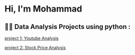 <h1>Hi, I'm Mohammad 

<h2>👨‍💻 Data Analysis Projects using python :</h2>

[project 1: Youtube Analysis](https://github.com/mohammadkhresat/Mohammad_Portfolio/blob/main/youtube_analysis.ipynb)

[project 2: Stock Price Analysis](https://github.com/mohammadkhresat/mohammad-portfolio/blob/main/stock%20price%20MK.ipynb)


